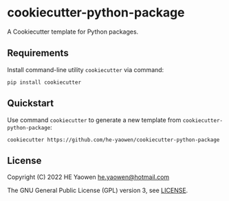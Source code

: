 # cookiecutter-python-package

A Cookiecutter template for Python packages.

## Requirements

Install command-line utility `cookiecutter` via command:

```shell
pip install cookiecutter
```

## Quickstart

Use command `cookiecutter` to generate a new template from
`cookiecutter-python-package`:

```shell
cookiecutter https://github.com/he-yaowen/cookiecutter-python-package
```

## License

Copyright (C) 2022 HE Yaowen <he.yaowen@hotmail.com>

The GNU General Public License (GPL) version 3, see [LICENSE](./LICENSE).

